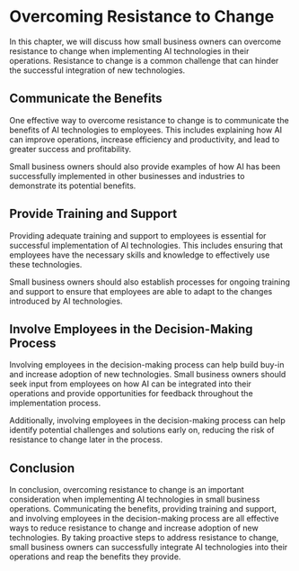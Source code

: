 Overcoming Resistance to Change
=====================================================================================

In this chapter, we will discuss how small business owners can overcome resistance to change when implementing AI technologies in their operations. Resistance to change is a common challenge that can hinder the successful integration of new technologies.

Communicate the Benefits
------------------------

One effective way to overcome resistance to change is to communicate the benefits of AI technologies to employees. This includes explaining how AI can improve operations, increase efficiency and productivity, and lead to greater success and profitability.

Small business owners should also provide examples of how AI has been successfully implemented in other businesses and industries to demonstrate its potential benefits.

Provide Training and Support
----------------------------

Providing adequate training and support to employees is essential for successful implementation of AI technologies. This includes ensuring that employees have the necessary skills and knowledge to effectively use these technologies.

Small business owners should also establish processes for ongoing training and support to ensure that employees are able to adapt to the changes introduced by AI technologies.

Involve Employees in the Decision-Making Process
------------------------------------------------

Involving employees in the decision-making process can help build buy-in and increase adoption of new technologies. Small business owners should seek input from employees on how AI can be integrated into their operations and provide opportunities for feedback throughout the implementation process.

Additionally, involving employees in the decision-making process can help identify potential challenges and solutions early on, reducing the risk of resistance to change later in the process.

Conclusion
----------

In conclusion, overcoming resistance to change is an important consideration when implementing AI technologies in small business operations. Communicating the benefits, providing training and support, and involving employees in the decision-making process are all effective ways to reduce resistance to change and increase adoption of new technologies. By taking proactive steps to address resistance to change, small business owners can successfully integrate AI technologies into their operations and reap the benefits they provide.
